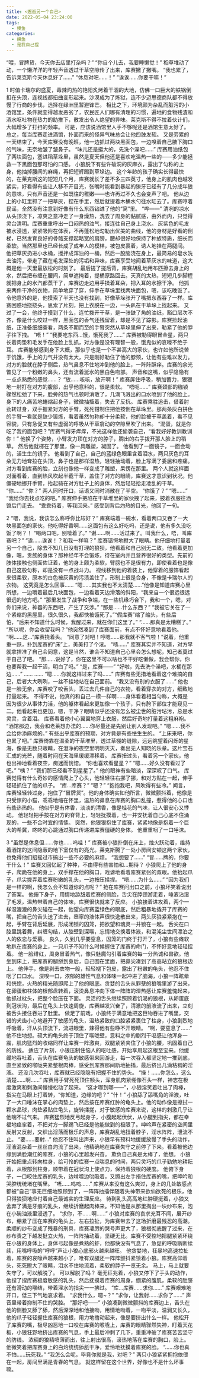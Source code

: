 ```yaml
---
title: <邂逅另一个自己>
date: 2022-05-04 23:24:00
tags:
  - 摸鱼
categories:
  - 摸鱼
  - 是我自己捏
---
```

“喂，冒牌货，今天你去店里打杂吗？”
“你自个儿去，我要睡懒觉！”
稻草堆动了动，一个懒洋洋的年轻声音透过干草空隙传了出来，库赛撇了撇嘴。
“我也累了，告诉莱克斯今天休息好了……”
“休息对吧……！”
“诶诶……你要干嘛！”
<!-- more -->
1
时值卡瑞尔的盛夏，毒辣灼热的艳阳炙烤着干涸的大地，仿佛一口巨大的铁锅倒扣在头顶，连视线都扭曲变形起来。沙漠成为了炼狱，连不少迈思德商队都不得放慢了行商的步伐，选择在绿洲里暂避锋芒。
相比之下，环境颇为杂乱而脏污的小酒馆里，条件就变得越发恶劣了，农民匠人们哪有清理的习惯，遍地的食物残渣和酒水呕吐物在热力的助推下，散发出令人绝望的异味。莱克斯不得不拉着伙计们，大幅增多了打扫的频率。
可是，应该说酒馆里人手不够呢还是酒馆生意太好了。总之，每当库赛走进酒馆，扑面而来的怪异气味总会让他四肢发软。
又是劳累的一天结束了，今天库赛没有晚班，他一边抓过两块黑面包，一边嗅着自己腋下胸口的气味，无奈地皱了皱鼻子。
“味儿还是挺大的，先洗个澡吧……”
库赛用油纸包了两块面包，塞进稻草垛里，虽然是夏天但他还是喜欢吃温热一些的——多少能拯救一下黑面包那可怕的口感。
小狼脱下有些许破洞的灰麻衣，露出了匀称的上身，他抽掉腰间的麻绳，再把短裤踢到草垛边。
这个年龄的孩子确实长得最快的，在莱克斯这的短短几个月，库赛就长了差不多三四英寸，他身上的肌肉也越发紧实，好看得有些让人移不开目光，张嘴时能看到暴起的獠牙已经有了几分成年狼的意味，只有声音还是一如既往的稚嫩——也许再过不久也会变声了吧。
他从边上的小缸里抓了一把草灰，捏在手里，然后就提着木桶水勺往水缸去了。库赛哼着民谣，全然没有注意到好像有什么东西钻进了他的“窝”里。
“哗——”
清冽的凉水从头顶浇下，凉爽之意冲走了一身燥热，洗去了周身的黏腻感，由外而内，只觉得灵台清明。库赛重重呼出一口闷热的浊气，接连往自己身上浇水。
灰紫色的毛发被水浸透，紧紧吸附在体表，不再蓬松地勾勒出优美的曲线，他的身材是好看的倒梯，已然发育良好的骨骼支撑起略宽的肩膀，腰却很好地保持了种族特质，细长而柔软。当然那里也已经长成了成年人的模样，被包皮裹着，诱人地挂在两腿间。
他把草灰扔进小水桶，搅拌成浑浊的一桶，然后一股脑浇在身上，最简易的皂水洗去油污，带走了藏在毛发深处的污垢和异味，库赛享受地闻着草灰水的味道，这大概是他一天里最放松的时刻了。
最后搓了搓后背，库赛胡乱地用布匹擦去身上的水，然后把布缠在腰间，简单遮掩着，提桶原路回去。天真的太热，短短几步脚程就把身上的水汽都蒸干了，库赛边走边用手揉着耳朵，把入耳的水擦干净。
他抓来两件干净的衣物，简单地穿了穿，伸手在草垛里找两块面包，嗯，该吃晚饭了。
令他意外的是，他摸索了半天也没有找到，好像草垛张开了嘴把东西吞了一样。库赛困惑地挠挠头，思索了片刻，把上衣脱在一边，一头趴在干草垛上找起来。
又过了一会，他终于摸到了什么，连忙拨开干草，是一张缺了角的油纸，豁口层次不齐，像是什么咬过一样，黑面包的香气还残留着，却是不见了踪影。库赛捡起油纸，正准备细细查看，两条不期而至的手臂突然从草垛里伸了出来，勒紧了他的脖子往下拽。
“唔！”
“我要吃东西…饿，饿死我了……”
库赛被勒得眼冒金星，两只长着肉垫和毛发手在他脸上乱抓，对方像是没有理智一般，饿鬼似的哀嚎不绝于耳。
库赛能够感到身下大概，那似乎也是一个不甚高大的家伙，也许如他所说苦于饥饿，手上的力气并没有太大，只是刚好勒住了他的脖颈，让他有些难以发力。
对方的脸就在脖子侧后，热气鼻息不住地冲到他的脸上，一阵阵酥痒。库赛的余光瞥见了一个粉嫩的鼻头，还有流着涎水的黑白色吻部。
声音和这嘴，似乎隐隐有一点点熟悉的感觉……？
“放……咳咳，放开啊！”
库赛屏住呼吸，稍加蓄力，狠狠地一肘打在对方的腹部，出乎他意料的，很是柔软。
“唔呃……”
库赛颈部的枷锁骤然松弛了下来，脸旁的热气也顿时消散了，几滴飞溅出的口水喷到了他的脸上。身下的人痛苦地蜷缩起身子，微微抽搐着，失去了反抗。
库赛乘胜追击，借着肘劲转过身，双手握紧对方的手臂，死死钳制住把他按倒在草垛里。那两条灰白拼色的手臂一看就是缺少锻炼，看着虽然匀称却十分柔软，他的脸被干草盖着，看不见容貌，只有急促又有些虚弱的呼吸从干草翕动的空隙里吹了出来。
“混蛋，就是你吃了我的面包吧？”库赛气得牙痒痒，不光这样他还偷袭自己，“看我好好教训教训你！”
他换了个姿势，小臂发力顶在对方的脖子，腾出的右手拨开那人脸上的稻草。
然后他就楞在了那里，像一具雕塑，凝固了。
他看到了一面镜子，一面会动的，活生生的镜子。
他看到了自己，自己的蓝绿色眼里含着泪水，两只灰色的耳朵无力地耷拉在头顶，鼻子也是那样湿热，轻轻抽动着，脸上写满了委屈和疼痛。
对方看到库赛的脸，立刻也像他一样变成了雕塑，呆愣在那里。
两个人就这样面对面看着，直到热风吹起半截干草，盖住了对方的眼睛，库赛这才意识到状况。他僵硬地挪开手臂，抬起骑在对方肚子上的身体，然后轻轻拾走凌乱的干草。
“你……”
“你？”
两人同时开口，话语又同时消散在了半空。
“你饿了？”
“嗯……”
“我给你去找点吃的吧。”
库赛伸手把陷在干草堆里的家伙拽了起来，披着衣服往酒馆后门走去。
“乖乖待着，等我回来。”
感受到背后灼热的目光，他回了一句。

2
“喂，我说，我该怎么称呼你比较好？”
库赛端着一碗水，看着两口又吞了一大块黑面包的家伙。他吃得好香啊……这面包有这么好吃吗，还是说，他有多久没吃饭了啊？！
“喝两口吧，别噎着了。”
“谢……啊……活过来了。叫我什么，唔，叫库赛吧？”
“诶……诶诶！？和我一样嘛？”
库赛错愕地瞪大了眼睛。他仔细地打量着另一个自己，除去不知几日没有打理的狼狈，他看着和自己别无二致。他看着更加像，嗯，贵族的身体？那种经年不会锻炼，待在室内并且营养很好的类型。先前的肢体接触也侧面佐证着，他的身上颇为柔软，臂膀也不是很有力，即使看着也是像自己这般匀称，却是没有一点战斗力。
视线移到他的着装上，他穿着的服饰看起来很柔软，原本的白色被灰黄的污渍盖住了，形制上很是合身，不像是卡瑞尔人的衣物。
这究竟是怎么回事……
“嗯……其实我也不太清楚……”他像是知道库赛心里所想，一边嚼着最后几块面包，一边看着天边滑落的斜阳，“我来自一个很远很远很远的地方吧。”
“那里发生了战争和争端，在一些机缘巧合下，我和一个，嗯，对你们来说，神器的东西吧，产生了交涉。”
“那是……什么东西？”
“我被它关在了一个紧缩的黑屋里，很久很久，我都快被饿死了。”“假库赛”缩了缩头，有些后怕，“后来不知道什么时候，我醒过来，就在你们这里了。”
“……那真是太糟糕了。”
“所以呢，你会收留我吗？”他突然凑到了库赛面前，有点不怀好意地看着他。
“啊……这…”库赛挠着头。
“同意了对吧！哼嗯……那我就不客气啦！”说着，他重重一跃，扑到库赛的“床”上，美美打了个滚。
“啧……”
库赛其实并不知道，对方早就拿捏准了自己会同意，这是当然，谁会不知道自己心里会怎么想呢，知己者莫过于自己了吧。
“那……说好了，你在这里不可以啥也不干好吃懒做，我会帮你，你也要帮我一起干活，明白了吗。”
“是，库赛——”
“好啦，先去洗个澡吧，水桶在那边……”
……
……
“嗯……你就这样过来了吗……”
库赛有些无措地看着这个难搞的自己，后者大大咧咧，一丝不挂地站在自己面前。
“我又没有别的衣服了……”
他也是一脸无奈，库赛咬了咬舌头，丢过去几件自己的衣物，看着穿衣的对方，细致地打量起来。
不得不说，他真的和自己一模一样啊……身体看着相当匀称，大概是因为很少从事体力活，他的躯体看起来更加像一个孩子，只有胯下部位才能窥见一二。他看起来也更加，嗯，干净？眼睛似乎还没有怎么被尘世的脏污玷污，总是水灵灵，含着泪。
库赛看着他小心翼翼地穿上衣服，然后好奇地打量着这粗麻袍。
“酒馆那边，我会和老莱想办法的……你尽量还是先别让别人发现吧。”
“嗯……我不会给你添麻烦的。”
有些出乎库赛的预期，对方竟是有些怯生生的。
“上床来吧，你也累了吧。”
库赛倚靠在温柔的干草堆里，透过草棚的缝隙，远远眺望着闪烁的星海，像是无数只眼睛，在澄净的夜空里明明灭灭，奏出无人知晓的乐章。这片宝石汇成的光芒，随着时间在天海里缓缓漂移着。
库赛扭过头，看着另一个家伙，他也出神地看着夜空，痴迷而恍惚。
“你也喜欢看星星？”
“嗯……好久没有看过了吧。”
“咦？”
“我们那已经看不到星星了。”
他的眼神有些暗淡，深深叹了口气。
库赛觉得有什么奇妙的感情爬上了心头，他轻轻往右挪了挪，和对方贴在一起，伸手轻轻抓住了他的爪子。
“库…库赛？”
“嗯？”
“抱抱我吧，风吹得有些冷。”
闻言，库赛轻轻转过身，抱住了“冒牌货”。他的身体确实如他所言，微微颤抖着，他像是只受惊的小猫，乖乖地缩在怀里，温热的鼻息在库赛的胸口乱撞，惹得他的心口也有些热热的。
他似乎是有体香，淡淡的清香，像是桂花的气味，让人很安心又悸动。
他轻轻把手按在对方的脊背上，轻轻抚摸着，也一并安抚着自己心底不住涌现的，一些不合时宜的情愫。
突然，他狠狠抱住了库赛，紧紧地像是抱着一个巨大的希冀，咚咚的心跳通过胸口传递进库赛僵硬的身体。
他重重咽了一口唾沫。

3
“虽然是休息但……你也……呜哇！”
库赛被小狼扑倒在床上，烛火跃动着，维持着酒馆的这间隐蔽的地下室仅有的亮光。莱克斯腾了一处小房间安顿这两个家伙，也免得他们招摇过市搞出一些不必要的麻烦。
“我想要了……”
“冒……牌的，你要干什么！”
库赛又回忆起了种种，不由得有些害怕和…期待？
小狼爬上了他的身子，爬跪在他的身上，双手撑在他的胸口，戏谑地看着库赛紧张的双眼。他抬起爪子，爪尖拨弄着库赛粉嫩的乳头，一边按压揉捏。
“唔……为什么……”
“因为我们是一样的啊，我怎么会不知道你的点呢？”
抢在库赛问出口之前，小狼坏笑着说出了答案。
他俯下身子，用情地舔舐着库赛的侧脸，舌尖在脖颈游走着，唾液沾湿了毛发，温热带着自己的体味，库赛很快就来了反应。
小狼接着进攻着，两个一样湿漉漉的鼻尖碰在一起，他望向库赛蓝绿色的眼底，然后粗暴地撬开了库赛的嘴，把自己的舌头送了进去，窸窣的液体声很快逸散出来，两头灰狼紧紧抱在一起，手臂在背后延展，形成闭锁的囚笼，把欲望和魂灵一并锁在一起。
舌尖在口腔里跳着舞，纠缠勾结，从腔壁到深喉，忘情地交换着体液，和混沌尘世间漂泊之人的依恋与爱慕。
良久，久到几乎要窒息，囚笼的门终于打开了，小狼有些瘫软地趴在库赛的身上，一只爪子不知什么时候握住了库赛的命门，不怀好意地轻轻捏着。
他一脸绯红，周身冒着热气，像只魅魔勾引着库赛的每一分热诚和兽欲。他坐到床上，把库赛的腿掰到身后，自己围在里面，把鼻尖凑到了高高站立的狼根边上。
他伸手，像是剥去衣物一般，轻轻褪下包皮，露出了粉嫩的龟头，他忍不住咽了口口水。
深嗅一口，浓郁的雄性气息和体味一起冲进了脑海，小狼一阵眩晕和恍惚，火热的精光随即爬上了他的眼底。贪婪的舌头从罪孽的狼嘴里游了出来，在卵蛋和柱体的根部盘转着，滚烫鼻息冲向下体一阵阵的湿热感让库赛羞愧起来，他抓过枕头，把整个脸压在下面。
灵活的舌头继续照顾着饥渴的狼根，从卵蛋底到冠状沟，最后在龟头上快速周旋，库赛越发兴奋了，清澈的前液流了出来，立刻被舌头接住吞进了肚里。
做足了前戏，小狼终于满意地把这巨物吞进了嘴里，交错的犬齿小心地避开了敏感的龟头，温热紧致的口腔紧紧裹住了柱身，小狼剧烈地呼吸着，汗从头顶流下，流进眼里，辣得他有些睁不开眼睛。
“啊，要窒息了……”
他不住地想。硕大的龟头终于顶住了喉咙壁，意料之中的剧烈干呕感让他浑身一震，肌肉猛烈的收缩同样让库赛一阵激爽，双腿紧紧夹住了小狼的腰，巩固着自己的防线。
适应了片刻，小狼压制住恼人的呕吐感，开始享用起这根至宝来。他缓缓地吞吐着，舌头在库赛龟头的敏感带来回游走，每一次吞入都坚定地一推到底，直至紧致的喉咙夹紧整根肉棒，感受到库赛那间断地抽搐，最后挤出几滴粘稠的淫液。
还没几次吞吐，库赛就已经隐隐有把握不住的势头。
“操！……你怎么，这么清楚……啊……”
库赛用手臂死死顶住额头，浑身肌肉紧绷像石头一样，神志在极度激爽和刺激间慢慢松动了起来。
“这才哪到哪——”，小狼淫笑着吐出了肉棒，指尖在马眼上打着转，“你知道，边缘的吧？”
“什！”
小狼舔了舔嘴角的淫液，吐了一大口唾沫在掌心的肉垫上，然后按在库赛红肿的龟头上。他的动作像是擦拭一颗水晶球，肉垫紧贴住龟头，旋转揉搓，对于敏感的库赛来说，这样的刺激几乎让他喘不过气来。
库赛猛烈地反弓起身子，小腹起起伏伏，从小腿到指尖，都在幸福地痉挛着，不把对方一脚踢飞已经是他能做到的极限了。呻吟声在紧密的空间里反射又反射，交织出淫荡而极乐的声息，库赛胡乱地扭着脖子，淫水阵阵，泄流不止。
“要……要射…”
他忍不住叫出声来，小狼早有预料地缓缓放慢了手头的动作，淫液混杂着一丝丝白灼流了出来，他精确地在库赛失守之前停了下来。看着被他边缘到满脸潮红的库赛，小狼的心里越发兴奋。
欺负自己真是太棒了，他想。
小狼开始把重点转向柱身，给可怜的库赛一点喘息的时间，两只灵巧的爪子勤勉地耕耘着，从根部到柱身，顺带着在冠状沟上使点力，保持着狼根的硬度。
他俯下身子，一口咬住库赛的乳头，边啃噬边吮吸着，又腾出左手捂住库赛的嘴，把呻吟和哭腔统统堵在嘴里。
“唔……呜呜……”
库赛从来没有这么爽过，身上的几处敏感点都被“自己”事无巨细地照顾到了，一阵阵抽搐伴随着失神带来欲仙欲死的极乐，他只得狼狈地应付着自己最诚实的生理反应。
待到乳头高高地红肿硬挺着，小狼又舍弃了满是牙痕的乳头，继续折磨起肉棒来。不知他是从那里掏出一块纱布来，泡在小碗油液里浸透了。
“求你，不……啊……”
小狼对库赛的哀求充耳不闻，展开纱布，绷紧了压在库赛的龟头上，左右拉扯，为库赛带去了这场折磨最残忍的高潮。
柔顺的纱布变成了残暴的刑具，库赛凄厉的哭号声更大了，狼根彻底醒了过来，在纱布责之下越发挺立火热，一阵阵抽动着，坚硬无比。库赛不受控地把腿紧紧环绕在小狼的身体上，身体弓起像是煮熟的虾，他都快没有气息了，急促的呼吸断断续续，用嘴呼吸的“呼呼”声让小狼心底邪火越来越旺。
他贪婪地，狂暴地高速拉扯着，库赛的哀嚎声越来越小了，唯有双腿还一阵阵颤抖紧锁着小狼。库赛高仰着头，死死瞪大了眼睛，泪水不住地流着，柔软的脖子一览无余。
马上，马上就要失守了，可以解脱了。
可以解脱了吗？
毫无征兆着，小狼又停下了手头的动作，他捏了捏库赛极度敏感的乳头，然后抚摸着库赛的周身，绷紧的腹肌，柔软的肚脐还有滑动的喉结，带着淫水的指尖一一拂过。
“库…库赛……求你……”
库赛艰难地开口，低三下气地哀求着。
“求我什么，嗯~？”
“求你，让我射……求你了……”
声音里带着抑制不住的哭腔。
“那好吧——”
小狼凑到微微颤抖的库赛边上，舌头在他的侧脸又舔了舔，然后深深地和他接吻，用情地吻着，一吻平淡，温润又长久，他的爪子轻轻握住库赛的狼根，用力地撸动起来，像是要挤出什么一样。
他松开了库赛的嘴，极尽凶恶地一口咬在库赛的喉咙上，库赛的眼睛骤然失神，盯着天花板，小狼狂野地挤出库赛的气息，手上最后冲刺了几下，重重冲破了库赛苦苦坚守的防线。
浓稠的狼精喷薄而出，往上射出很高，滚热地落在库赛的胸口，脸上。
他微笑着把库赛身上的白灼统统舔舐干净，爱怜地抚摸着库赛的脸。
“……你也真不怕……玩死我。”
“我怎么会呢，毕竟你就是我，对吧？”
两只小狼紧紧拥抱依偎在一起，房间里满是青春的气息。
就这样留在这个世界，好像也不是什么坏事嘛。
